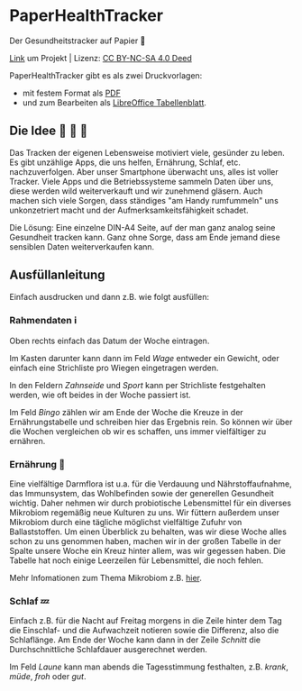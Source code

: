 # PaperHealthTracker
Der Gesundheitstracker auf Papier :green_heart:

[Link](https://github.com/diplomendstadium/paperhealthtracker) um Projekt | Lizenz: [CC BY-NC-SA 4.0 Deed](https://creativecommons.org/licenses/by-nc-sa/4.0/deed.de)

PaperHealthTracker gibt es als zwei Druckvorlagen:
- mit festem Format als [PDF](https://github.com/diplomendstadium/paperhealthtracker/blob/main/PaperHealthTracker.pdf) 
- und zum Bearbeiten als [LibreOffice Tabellenblatt](https://github.com/diplomendstadium/paperhealthtracker/blob/main/PaperHealthTracker.ods).

## Die Idee :see_no_evil: :hear_no_evil: :speak_no_evil:
Das Tracken der eigenen Lebensweise motiviert viele, gesünder zu leben. Es gibt unzählige Apps, die uns helfen, Ernährung, Schlaf, etc. nachzuverfolgen. Aber unser Smartphone überwacht uns, alles ist voller Tracker. Viele Apps und die Betriebssysteme sammeln Daten über uns, diese werden wild weiterverkauft und wir zunehmend gläsern. Auch machen sich viele Sorgen, dass ständiges "am Handy rumfummeln" uns unkonzetriert macht und der Aufmerksamkeitsfähigkeit schadet.

Die Lösung: Eine einzelne DIN-A4 Seite, auf der man ganz analog seine Gesundheit tracken kann. Ganz ohne Sorge, dass am Ende jemand diese sensiblen Daten weiterverkaufen kann.

## Ausfüllanleitung
Einfach ausdrucken und dann z.B. wie folgt ausfüllen:

### Rahmendaten :information_source:
Oben rechts einfach das Datum der Woche eintragen.

Im Kasten darunter kann dann im Feld *Wage* entweder ein Gewicht, oder einfach eine Strichliste pro Wiegen eingetragen werden.

In den Feldern *Zahnseide* und *Sport* kann per Strichliste festgehalten werden, wie oft beides in der Woche passiert ist.

Im Feld *Bingo* zählen wir am Ende der Woche die Kreuze in der Ernährungstabelle und schreiben hier das Ergebnis rein. So können wir über die Wochen vergleichen ob wir es schaffen, uns immer vielfältiger zu ernähren.

### Ernährung :fork_and_knife:
Eine vielfältige Darmflora ist u.a. für die Verdauung und Nährstoffaufnahme, das Immunsystem, das Wohlbefinden sowie der generellen Gesundheit wichtig. Daher nehmen wir durch probiotische Lebensmittel für ein diverses Mikrobiom regemäßig neue Kulturen zu uns. Wir füttern außerdem unser Mikrobiom durch eine tägliche möglichst vielfältige Zufuhr von Ballaststoffen. Um einen Überblick zu behalten, was wir diese Woche alles schon zu uns genommen haben, machen wir in der großen Tabelle in der Spalte unsere Woche ein Kreuz hinter allem, was wir gegessen haben. Die Tabelle hat noch einige Leerzeilen für Lebensmittel, die noch fehlen.

Mehr Infomationen zum Thema Mikrobiom z.B. [hier](https://www.youtube.com/watch?v=lMKxpbpkJUA).

### Schlaf :zzz:
Einfach z.B. für die Nacht auf Freitag morgens in die Zeile hinter dem Tag die Einschlaf- und die Aufwachzeit notieren sowie die Differenz, also die Schlaflänge. Am Ende der Woche kann dann in der Zeile *Schnitt* die Durchschnittliche Schlafdauer ausgerechnet werden.

Im Feld *Laune* kann man abends die Tagesstimmung festhalten, z.B. *krank*, *müde*, *froh* oder *gut*.
